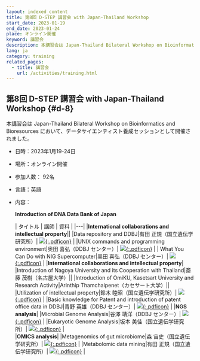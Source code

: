 ```yaml
---
layout: indexed_content
title: 第8回 D-STEP 講習会 with Japan-Thailand Workshop
start_date: 2023-01-19
end_date: 2023-01-24
place: オンライン開催
keyword: 講習会
description: 本講習会は Japan-Thailand Bilateral Workshop on Bioinformatics and Bioresources において、データサイエンティスト養成セッションとして開催されました。
lang: ja
category: training
related_pages:
  - title: 講習会
    url: /activities/training.html
---
```


## 第8回 D-STEP 講習会 with Japan-Thailand Workshop {#d-8}

本講習会は Japan-Thailand Bilateral Workshop on Bioinformatics and Bioresources において、データサイエンティスト養成セッションとして開催されました。

- 日時：2023年1月19-24日
- 場所：オンライン開催
- 参加人数： 92名
- 言語：英語
- 内容：

    **Introduction of DNA Data Bank of Japan**

    | タイトル | 講師 | 資料 |
    |---|
    |**International collaborations and intellectual property**||
    |Data repository and DDBJ|有田 正規（国立遺伝学研究所）| [![](/assets/images/parts/youtube_icon.svg){:.pdficon}](https://www.youtube.com/playlist?list=PL_dbAF_dbOErVQsubdXTlQ_ON_yG1QQ1a) |
    |UNIX commands and programming environment|奥田 喜弘（DDBJ センター）| [![](/assets/images/parts/youtube_icon.svg){:.pdficon}](https://www.youtube.com/playlist?list=PL_dbAF_dbOEqV3mDNbnYAwZCWz_l20Tua) |
    | What You Can Do with NIG Supercomputer|奥田 喜弘（DDBJ センター）| [![](/assets/images/parts/youtube_icon.svg){:.pdficon}](https://www.youtube.com/playlist?list=PL_dbAF_dbOErwpvV1zCW1ab_AdyI73FY8) |
    |**International collaborations and intellectual property**|
    |Introduction of Nagoya University and its Cooperation with Thailand|斎藤 茂樹（名古屋大学）||
    |Introduction of OmiKU, Kasetsart University and Research Activity|Arinthip Thamchaipenet（カセサート大学）||
    |Utilization of intellectual property|鈴木 睦昭（国立遺伝学研究所）| [![](/assets/images/parts/youtube_icon.svg){:.pdficon}](https://www.youtube.com/playlist?list=PL_dbAF_dbOErwq01I066aJVIwPzF7PKwx) |
    |Basic knowledge for Patent and introduction of patent office data in DDBJ|青野 英雄（DDBJ センター）| [![](/assets/images/parts/youtube_icon.svg){:.pdficon}](https://youtu.be/Wcit0s-tskY) |
    |**NGS analysis**|
    |Microbial Genome Analysis|谷澤 靖洋（DDBJ センター）| [![](/assets/images/parts/youtube_icon.svg){:.pdficon}](https://www.youtube.com/playlist?list=PL_dbAF_dbOEqFdavOvn1FIDY8n0o3Btn6) |
    |Eukaryotic Genome Analysis|坂本 美佳（国立遺伝学研究所）| [![](/assets/images/parts/youtube_icon.svg){:.pdficon}](https://www.youtube.com/playlist?list=PL_dbAF_dbOErJAqdEfUdGbrZwuZibR2qr) |    
    |**OMICS analysis**|
    |Metagenomics of gut microbiome|森 宙史（国立遺伝学研究所）| [![](/assets/images/parts/youtube_icon.svg){:.pdficon}](https://www.youtube.com/playlist?list=PL_dbAF_dbOEqmXTxL-CAVLM02WdyvPGrO) |
    |Metabolomic data mining|有田 正規（国立遺伝学研究所）| [![](/assets/images/parts/youtube_icon.svg){:.pdficon}](https://www.youtube.com/playlist?list=PL_dbAF_dbOErFKvzOdvcMheIFHcB5g9lE) |



